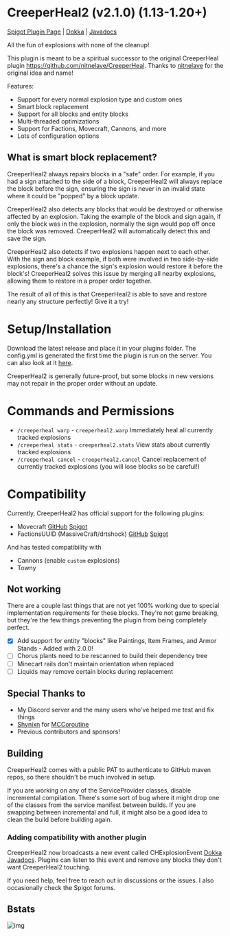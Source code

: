 # CreeperHeal2 (v2.1.0) (1.13-1.20+)

[Spigot Plugin Page](https://www.spigotmc.org/resources/creeperheal2.80585/) | [Dokka](https://pmdevita.github.io/CreeperHeal2/dokka) | [Javadocs](https://pmdevita.github.io/CreeperHeal2/javadoc)

All the fun of explosions with none of the cleanup!

This plugin is meant to be a spiritual successor to the original CreeperHeal plugin 
https://github.com/nitnelave/CreeperHeal. Thanks to [nitnelave](https://github.com/nitnelave/) 
for the original idea and name!

Features:
- Support for every normal explosion type and custom ones
- Smart block replacement
- Support for all blocks and entity blocks
- Multi-threaded optimizations
- Support for Factions, Movecraft, Cannons, and more
- Lots of configuration options

## What is smart block replacement?

CreeperHeal2 always repairs blocks in a "safe" order. For example, if you had a sign attached to 
the side of a block, CreeperHeal2 will always replace the block before the sign, ensuring the sign 
is never in an invalid state where it could be "popped" by a block update.

CreeperHeal2 also detects any blocks that would be destroyed or otherwise affected by an explosion. 
Taking the example of the block and sign again, if only the block was in the explosion, normally the 
sign would pop off once the block was removed. CreeperHeal2 will automatically detect this and save 
the sign.

CreeperHeal2 also detects if two explosions happen next to each other. With the sign and block example, 
if both were involved in two side-by-side explosions, there's a chance the sign's explosion would restore 
it before the block's! CreeperHeal2 solves this issue by merging all nearby explosions, allowing them 
to restore in a proper order together.

The result of all of this is that CreeperHeal2 is able to save and restore nearly any structure perfectly! 
Give it a try!

# Setup/Installation

Download the latest release and place it in your plugins folder. The config.yml is generated the first 
time the plugin is run on the server. You can also look at it 
[here](https://github.com/pmdevita/CreeperHeal2/blob/master/src/main/resources/config.yml).

CreeperHeal2 is generally future-proof, but some blocks in new versions may not repair in the proper order 
without an update.

# Commands and Permissions

- `/creeperheal warp` - `creeperheal2.warp` Immediately heal all currently tracked explosions
- `/creeperheal stats` - `creeperheal2.stats` View stats about currently tracked explosions
- `/creeperheal cancel` - `creeperheal2.cancel` Cancel replacement of currently tracked explosions (you will lose blocks so be careful!)

# Compatibility

Currently, CreeperHeal2 has official support for the following plugins:

- Movecraft [GitHub](https://github.com/APDevTeam/Movecraft) [Spigot](https://www.spigotmc.org/resources/movecraft.31321/)
- FactionsUUID (MassiveCraft/drtshock) [GitHub](https://github.com/drtshock/Factions) [Spigot](https://www.spigotmc.org/resources/factionsuuid.1035/)

And has tested compatibility with

- Cannons (enable `custom` explosions)
- Towny

## Not working

There are a couple last things that are not yet 100% working due to special implementation 
requirements for these blocks. They're not game breaking, but they're the few things 
preventing the plugin from being completely perfect.

- [x] Add support for entity "blocks" like Paintings, Item Frames, and Armor Stands - Added with 2.0.0!
- [ ] Chorus plants need to be rescanned to build their dependency tree
- [ ] Minecart rails don't maintain orientation when replaced
- [ ] Liquids may remove certain blocks during replacement

## Special Thanks to

- My Discord server and the many users who've helped me test and fix things
- [Shynixn](https://github.com/Shynixn) for [MCCoroutine](https://github.com/Shynixn/MCCoroutine)
- Previous contributors and sponsors!

## Building

CreeperHeal2 comes with a public PAT to authenticate to GitHub maven repos, so there shouldn't be much 
involved in setup.

If you are working on any of the ServiceProvider classes, disable incremental compilation. There's some 
sort of bug where it might drop one of the classes from the service manifest between builds. If you are 
swapping between incremental and full, it might also be a good idea to clean the build before building 
again.

### Adding compatibility with another plugin

CreeperHeal2 now broadcasts a new event called CHExplosionEvent 
[Dokka](https://pmdevita.github.io/CreeperHeal2/dokka/-creeper-heal2/net.pdevita.creeperheal2.events/-c-h-explosion-event/index.html) 
[Javadocs](https://pmdevita.github.io/CreeperHeal2/javadoc/net/pdevita/creeperheal2/events/CHExplosionEvent.html). 
Plugins can listen to this event and remove any blocks they don't want CreeperHeal2 touching.

If you need help, feel free to reach out in discussions or the issues. I also occasionally check the 
Spigot forums.

## Bstats

![img](https://bstats.org/signatures/bukkit/CreeperHeal2.svg)
